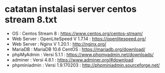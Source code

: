 # catatan instalasi server centos stream 8.txt
  - OS          : Centos Stream 8           : https://www.centos.org/centos-stream/
  - Web Server  : OpenLiteSpeed V 1.7.14    : https://openlitespeed.org/
  - Web Server  : Nginx V 1.20.1            : http://nginx.org/
  - MariaDB     : MariaDB 10.6 CentOS       : https://mariadb.org/download/
  - phpMyAdmin  : Versi 5.1.1               : https://www.phpmyadmin.net/downloads/
  - adminer	: Versi 4.8.1               : https://www.adminer.org/#download
  - phpminiadmin  : Versi 1.9.170203	    : http://phpminiadmin.sourceforge.net/
